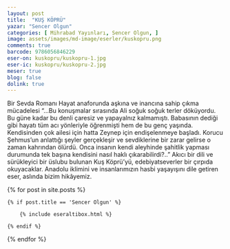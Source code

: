 ```yaml
---
layout: post
title:  "KUŞ KÖPRÜ"
yazar: "Sencer Olgun"
categories: [ Mihrabad Yayınları, Sencer Olgun, ]
image: assets/images/md-image/eserler/kuskopru.png
comments: true
barcode: 9786056846229
eser-on: kuskopru/kuskopru-1.jpg
eser-ic: kuskopru/kuskopru-2.jpg
meser: true
blog: false
dolink: true
---
```


Bir Sevda Romanı
Hayat anaforunda aşkına ve inancına sahip çıkma mücadelesi
“...Bu konuşmalar sırasında Ali soğuk soğuk terler döküyordu. Bu güne kadar bu denli çaresiz ve yapayalnız kalmamıştı. Babasının dediği gibi hayatı tüm acı yönleriyle öğrenmişti hem de bu genç yaşında. Kendisinden çok ailesi için hatta Zeynep için endişelenmeye başladı. Korucu Şehmus’un anlattığı şeyler gerçekleşir ve sevdiklerine bir zarar gelirse o zaman kahrından ölürdü. Onca insanın kendi aleyhinde şahitlik yapması durumunda tek başına kendisini nasıl haklı çıkarabilirdi?..”
Akıcı bir dili ve sürükleyici bir üslubu bulunan Kuş Köprü’yü, edebiyatseverler bir çırpıda okuyacaklar. Anadolu iklimini ve insanlarımızın hasbi yaşayışını dile getiren eser, aslında bizim hikâyemiz.


{% for post in site.posts %}

    {% if post.title == 'Sencer Olgun' %}

        {% include eseraltibox.html %}

    {% endif %}

{% endfor %}

